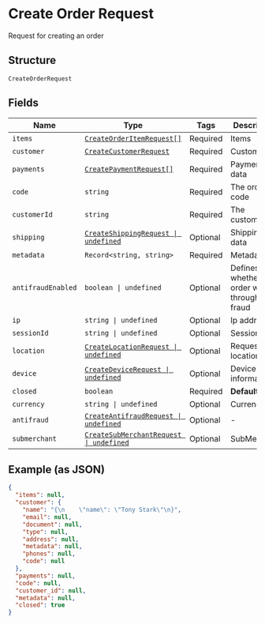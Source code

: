 
# Create Order Request

Request for creating an order

## Structure

`CreateOrderRequest`

## Fields

| Name | Type | Tags | Description |
|  --- | --- | --- | --- |
| `items` | [`CreateOrderItemRequest[]`](../../doc/models/create-order-item-request.md) | Required | Items |
| `customer` | [`CreateCustomerRequest`](../../doc/models/create-customer-request.md) | Required | Customer |
| `payments` | [`CreatePaymentRequest[]`](../../doc/models/create-payment-request.md) | Required | Payment data |
| `code` | `string` | Required | The order code |
| `customerId` | `string` | Required | The customer id |
| `shipping` | [`CreateShippingRequest \| undefined`](../../doc/models/create-shipping-request.md) | Optional | Shipping data |
| `metadata` | `Record<string, string>` | Required | Metadata |
| `antifraudEnabled` | `boolean \| undefined` | Optional | Defines whether the order will go through anti-fraud |
| `ip` | `string \| undefined` | Optional | Ip address |
| `sessionId` | `string \| undefined` | Optional | Session id |
| `location` | [`CreateLocationRequest \| undefined`](../../doc/models/create-location-request.md) | Optional | Request's location |
| `device` | [`CreateDeviceRequest \| undefined`](../../doc/models/create-device-request.md) | Optional | Device's informations |
| `closed` | `boolean` | Required | **Default**: `true` |
| `currency` | `string \| undefined` | Optional | Currency |
| `antifraud` | [`CreateAntifraudRequest \| undefined`](../../doc/models/create-antifraud-request.md) | Optional | - |
| `submerchant` | [`CreateSubMerchantRequest \| undefined`](../../doc/models/create-sub-merchant-request.md) | Optional | SubMerchant |

## Example (as JSON)

```json
{
  "items": null,
  "customer": {
    "name": "{\n    \"name\": \"Tony Stark\"\n}",
    "email": null,
    "document": null,
    "type": null,
    "address": null,
    "metadata": null,
    "phones": null,
    "code": null
  },
  "payments": null,
  "code": null,
  "customer_id": null,
  "metadata": null,
  "closed": true
}
```


